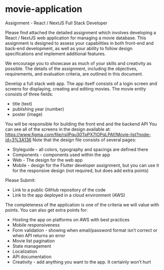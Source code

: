 # movie-application

Assignment - React / NextJS Full Stack Developer

Please find attached the detailed assignment which involves developing a React / NextJS web application for managing a movie database. This assignment is designed to assess your capabilities in both front-end and back-end development, as well as your ability to follow design specifications and implement additional features.

We encourage you to showcase as much of your skills and creativity as possible. The details of the assignment, including the objectives, requirements, and evaluation criteria, are outlined in this document.

Develop a full stack web app. The app itself consists of a login screen and screens for displaying, creating and editing movies.
The movie entity consists of three fields:
- title (text)
- publishing year (number)
- poster (image)

You will be responsible for building the front end and the backend API
You can see all of the screens in the design available at:
https://www.figma.com/file/rsilPqu30TpPX7IOPqLPAf/Movie-list?node-id=3%3A136
Note that the design file consists of several pages:
- Styleguide - all colors, typography and spacings are defined there
- Components - components used within the app
- Web - The design for the web app
- Mobile - design for the Flutter developer assignment, but you can use it for the responsive design (not required, but does add extra points)

Please Submit:
- Link to a public GitHub repository of the code
- Link to the app deployed in a cloud environment (AWS)

The completeness of the application is one of the criteria we will value with points. You can also get extra points for:
- Hosting the app on platforms on AWS with best practices
- Mobile responsiveness
- Form validation - showing when email/password format isn’t correct or when API returns an error
- Movie list pagination
- State management
- Localization
- API documentation 
- Creativity - add anything you want to the app. It certainly won’t hurt

